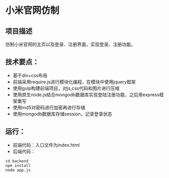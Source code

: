 # 小米官网仿制
## 项目描述
仿制小米官网的主页以及登录、注册界面，实现登录、注册功能。
## 技术要点：
+ 基于div+css布局
+ 前端采用require.js进行模块化编程，在模块中使用jquery框架
+ 使用gulp构建前端项目，对js,css代码和图片进行压缩
+ 使用原生node.js结合mongodb数据库实现登陆注册功能，之后用express框架重写
+ 使用md5对密码进行加密再进行存储
+ 使用mongodb数据库存储session，记录登录状态
## 运行：
+ 前端代码：入口文件为index.html
+ 后端代码： 
```
cd backend
npm install
node app.js
```
